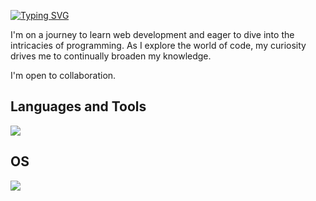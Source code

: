 <a href="https://git.io/typing-svg"><img src="https://readme-typing-svg.demolab.com?font=Fira+Code&duration=3000&pause=1000&color=F7F7F7&repeat=false&random=false&width=435&lines=%F0%9F%91%8B+Hello+there%2C+I'm+Marcus." alt="Typing SVG" /></a>

I'm on a journey to learn web development and eager to dive into the intricacies of programming. As I explore the world of code, my curiosity drives me to continually broaden my knowledge. 

I'm open to collaboration.

## Languages and Tools

<p align="left"> <a href="https://github.com/marcusju23"><img src="https://skillicons.dev/icons?i=java,spring,py,js,vue,html,css,bash,idea,git,docker,mongodb,mysql,postman"> </a> </p>

## OS

<p align="left"> <a href="https://github.com/marcusju23"><img src="https://skillicons.dev/icons?i=windows,linux"> </a> </p>
